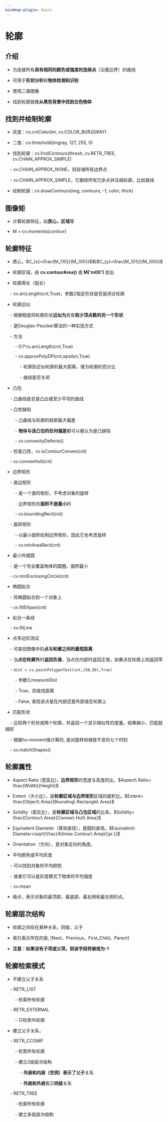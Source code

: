 ```yaml
---
mindmap-plugin: basic
---
```

# 轮廓

## 介绍

- 为连接所有**具有相同的颜色或强度的连续点**（沿着边界）的曲线

- 可用于**形状分析**和**物体检测和识别**

- 使用二值图像

- 找到轮廓就像**从黑色背景中找到白色物体**

  

## 找到并绘制轮廓

- 灰度：cv.cvtColor(im, cv.COLOR_BGR2GRAY)

- 二值：cv.threshold(imgray, 127, 255, 0)

- 找到轮廓：cv.findContours(thresh, cv.RETR_TREE, cv.CHAIN_APPROX_SIMPLE)

    - cv.CHAIN_APPROX_NONE，则存储所有边界点

    - cv.CHAIN_APPROX_SIMPLE，它删除所有冗余点并压缩轮廓，比如直线

- 绘制轮廓：cv.drawContours(img, contours, -1, color, thick)

  

## 图像矩

- 计算轮廓特征，如**质心，区域**等

- M = cv.moments(contour)

  

## 轮廓特征

- 质心，$C_{x}=\frac{M_{10}}{M_{00}}$和$C_{y}=\frac{M_{01}}{M_{00}}$

- 轮廓区域，由 **cv.contourArea()** 或 **M['m00']** 给出

- 轮廓周长（弧长）

    - cv.arcLength(cnt,True)，参数2指定形状是否是闭合轮廓

- 轮廓近似

    - 根据精度将轮廓形状**近似为**具有**较少顶点数的另一个形状**

    - 是Douglas-Peucker算法的一种实现方式

    - 方法

        - 0.1*cv.arcLength(cnt,True)

        - cv.approxPolyDP(cnt,epsilon,True)

            - 轮廓到近似轮廓的最大距离，值为轮廓的百分比

            - 曲线是否关闭

- 凸包

    - 凸曲线是总是凸出或至少平坦的曲线

    - 凸性缺陷

        - 凸曲线与轮廓的局部最大偏差

        - **物体与该凸包的任何偏差**都可以被认为是凸缺陷

        - cv.convexityDefects()

    - 检查凸性，cv.isContourConvex(cnt)

    - cv.convexHull(cnt)

- 边界矩形

    - 直边矩形

        - 是一个直的矩形，不考虑对象的旋转

        - 边界矩形的**面积不是最小**的

        - cv.boundingRect(cnt)

    - 旋转矩形

        - 以最小面积绘制边界矩形，因此它也考虑旋转

        - cv.minAreaRect(cnt)

- 最小外接圆

    - 是一个完全覆盖物体的圆圈，面积最小

    - cv.minEnclosingCircle(cnt)

- 椭圆拟合

    - 将椭圆拟合到一个对象上

    - cv.fitEllipse(cnt)

- 拟合一条线

    - cv.fitLine

- 点多边形测试

    - 可查找图像中的**点与轮廓之间的最短距离**

    - 当**点在轮廓外**时**返回负值**，当点在内部时返回正值，如果点在轮廓上则返回零

    - `dist = cv.pointPolygonTest(cnt,(50,50),True)`

        - 参数3,measureDist

        - True，则查找距离

        - False, 查找该点是在内部还是外部或在轮廓上

- 匹配形状

    - 比较两个形状或两个轮廓，并返回一个显示相似性的度量。结果越小，匹配就越好

    - 根据hu-moment值计算的, 是对旋转和缩放不变的七个时刻

    - cv.matchShapes()

  

## 轮廓属性

- Aspect Ratio (宽高比)，**边界矩形**的宽度与高度的比，$Aspect\ Ratio= \frac{Width}{Height}$

- Extent（大小比），是**轮廓区域与边界矩形**区域的面积比。$Extent= \frac{Object\ Area}{Bounding\ Rectangle\ Area}$

- Solidity（密实比），是**轮廓区域与凸包区域**的比率。$Solidity= \frac{Contour\ Area}{Convex\ Hull\ Area}$

- Equivalent Diameter（等效直径），是圆的直径。$Equivalent\ Diameter=\sqrt{\frac{4\times Contour\ Area}{\pi }}$

- Orientation（方向），是对象定向的角度。

- 平均颜色或平均灰度

    - 可以找到对象的平均颜色

    - 或者它可以是灰度模式下物体的平均强度

    - cv.mean

- 极点，表示对象的最顶部，最底部，最右侧和最左侧的点。

  

## 轮廓层次结构

- 轮廓之间存在某种关系，同级，父子

- 索引表示所在的层, [Next，Previous，First_Child，Parent]

- **注意：如果没有子项或父项，则该字段将被视为-1**

  

## 轮廓检索模式

- 不建立父子关系

    - RETR_LIST

        - 检索所有轮廓

    - RETR_EXTERNAL

        - 只检索外轮廓

- 建立父子关系，    

    - RETR_CCOMP

        - 检索所有轮廓

        - 建立2级层次结构

            - **外层和内层（空洞）**表示了**父子**关系

            - **外层和外层**表示**同级**关系

    - RETR_TREE

        - 检索所有轮廓

        - 建立多级层次结构